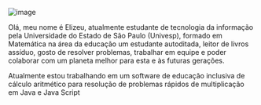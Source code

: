 
![image](https://github.com/figueiredoelizeu/figueiredoelizeu/assets/168204973/1909e6b0-671c-409f-93e3-11858a0bc207)



Olá, meu nome é Elizeu, atualmente estudante de tecnologia da informação pela Universidade do Estado de São Paulo (Univesp), formado em Matemática na área da educação um estudante autoditada, leitor de livros assíduo, gosto de resolver problemas, trabalhar em equipe e poder colaborar com um planeta melhor para esta e às futuras gerações.

Atualmente estou trabalhando em um software de educação inclusiva de cálculo aritmético para resolução de problemas rápidos de multiplicação em Java e Java Script 



